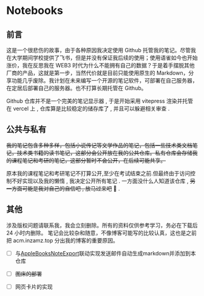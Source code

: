 # Notebooks

## 前言

这是一个很悲伤的故事，由于各种原因我决定使用 Github 托管我的笔记。尽管我在大学期间学校提供了飞书，但是并没有保证我后续的使用；使用语雀如今也开始涨价，我在反思我在 WEB3 时代为什么不能拥有自己的数据？于是着手摆脱其他厂商的产品，这就是第一步，当然代价就是目前只能使用原生的 Markdown，分享功能几乎废除。我计划在未来编写一个开源的笔记软件，可部署在自己服务器，在定居后部署自己的服务器。也不打算长期托管在 Github。

Github 仓库并不是一个完美的笔记显示器 , 于是开始采用 vitepress 渲染并托管在 vercel 上 , 仓库算是比较稳定的储存库了 , 并且可以躲避相关审查 . 

## 公共与私有

~~我的笔记包含多种多样，包括小说传记等文学作品的笔记，包括一些技术类文档笔记，技术类书籍的读书笔记，这部分会公开放在我的公共仓库。私有仓库会存储我的课程笔记和考研的笔记，这部分暂时不会公开，在后续可能共享。~~

原本我的课程笔记和考研笔记不打算公开,至少在考试结束之前.但最终由于访问控制不好实现以及我的懒惰 , 我决定公开所有笔记 . 一方面没什么人知道该仓库 , ~~另一方面可能是我对自己的自信吧 , 放马过来吧~~ :bug: . 

## 其他

涉及版权问题请联系我，我会立刻删除。所有的资料仅供参考学习，务必在下载后 24 小时内删除。 笔记会比较杂和随意，不像博客可能写的比较认真，这也是之前把 acm.inzamz.top 分出我的博客的重要原因。

- [ ] 与[AppleBooksNoteExport](https://github.com/InzamZ/AppleBooksNoteExport)联动实现发送邮件自动生成markdown并添加到本仓库
- [ ] ~~图床的部署~~
- [ ] 网页卡片的实现

